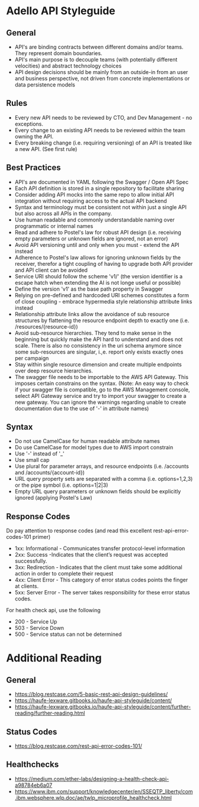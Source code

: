 # Adello API Styleguide

## General
* API's are binding contracts between different domains and/or teams. They represent domain boundaries.
* API's main purpose is to decouple teams (with potentially different velocities) and abstract technology choices
* API design decisions should be mainly from an outside-in from an user and business perspective, not driven from concrete implementations or data persistence models

## Rules
* Every new API needs to be reviewed by CTO, and Dev Management - no exceptions.
* Every change to an existing API needs to be reviewed within the team owning the API.
* Every breaking change (i.e. requiring versioning) of an API is treated like a new API. (See first rule)

## Best Practices
* API's are documented in YAML following the Swagger / Open API Spec
* Each API definition is stored in a single repository to facilitate sharing
* Consider adding API mocks into the same repo to allow initial API integration without requiring access to the actual API backend
* Syntax and terminology must be consistent not within just a single API but also across all APIs in the company.
* Use human readable and commonly understandable naming over programmatic or internal names
* Read and adhere to Postel's law for robust API design (i.e. receiving empty parameters or unknown fields are ignored, not an error)
* Avoid API versioning until and only when you must - extend the API instead
* Adherence to Postel's law allows for ignoring unknown fields by the receiver, therefor a tight coupling of having to upgrade both API provider and API client can be avoided
* Service URI should follow the scheme 'v1/<resources>' (the version identifier is a escape hatch when extending the AI is not longe useful or possible)
* Define the version 'v1' as the base path property in Swagger 
* Relying on pre-defined and hardcoded URI schemes constitutes a form of close coupling - embrace hypermedia style relationship attribute links instead
* Relationship attribute links allow the avoidance of sub resource structures by flattening the resource endpoint depth to exactly one (i.e. /resources/{resource-id})
* Avoid sub-resource hierarchies. They tend to make sense in the beginning but quickly make the API hard to understand and does not scale. There is also no consistency in the uri schema anymore since some sub-resources are singular, i.,e. report only exists exactly ones per campaign
* Stay within single resource dimension and create multiple endpoints over deep resource hierarchies.
* The swagger file needs to be importable to the AWS API Gateway. This imposes certain constrains on the syntax. (Note: An easy way to check if your swagger file is compatible, go to the AWS Management console, select API Gateway service and try to import your swagger to create a new gateway. You can ignore the warnings regarding unable to create documentation due to the use of '-' in attribute names)

## Syntax
* Do not use CamelCase for human readable attribute names
* Do use CamelCase for model types due to AWS import constrain
* Use '-' instead of '_'
* Use small cap
* Use plural for parameter arrays, and resource endpoints (i.e. /accounts and /accounts/{account-id})
* URL query property sets are separated with a comma (i.e. options=1,2,3) or the pipe symbol (i.e. options=1|2|3)
* Empty URL query parameters or unknown fields should be explicitly ignored (applying Postel's Law)

## Response Codes
Do pay attention to response codes (and read this excellent rest-api-error-codes-101 primer)
* 1xx: Informational - Communicates transfer protocol-level information
* 2xx: Success -Indicates that the client’s request was accepted successfully.
* 3xx: Redirection - Indicates that the client must take some additional action in order to complete their request
* 4xx: Client Error - This category of error status codes points the finger at clients.
* 5xx: Server Error - The server takes responsibility for these error status codes.

For health check api, use the following
* 200 - Service Up
* 503 - Service Down
* 500 - Service status can not be determined

# Additional Reading

## General
* https://blog.restcase.com/5-basic-rest-api-design-guidelines/
* https://haufe-lexware.gitbooks.io/haufe-api-styleguide/content/
* https://haufe-lexware.gitbooks.io/haufe-api-styleguide/content/further-reading/further-reading.html

## Status Codes
* https://blog.restcase.com/rest-api-error-codes-101/

## Healthchecks
* https://medium.com/ether-labs/designing-a-health-check-api-a98784eb6a07
* https://www.ibm.com/support/knowledgecenter/en/SSEQTP_liberty/com.ibm.websphere.wlp.doc/ae/twlp_microprofile_healthcheck.html
